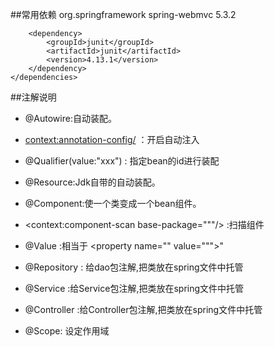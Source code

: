 ##常用依赖
     <dependencies>
        <dependency>
            <groupId>org.springframework</groupId>
            <artifactId>spring-webmvc</artifactId>
            <version>5.3.2</version>
        </dependency>

        <dependency>
            <groupId>junit</groupId>
            <artifactId>junit</artifactId>
            <version>4.13.1</version>
        </dependency>
    </dependencies>

##注解说明
- @Autowire:自动装配。
-    <context:annotation-config/>  ：开启自动注入


- @Qualifier(value:"xxx") : 指定bean的id进行装配

  
- @Resource:Jdk自带的自动装配。
  

- @Component:使一个类变成一个bean组件。
  

-  <context:component-scan base-package="""/> :扫描组件
   

- @Value :相当于 <property name="" value="""\>"


- @Repository : 给dao包注解,把类放在spring文件中托管


- @Service :给Service包注解,把类放在spring文件中托管


- @Controller :给Controller包注解,把类放在spring文件中托管


- @Scope: 设定作用域 

